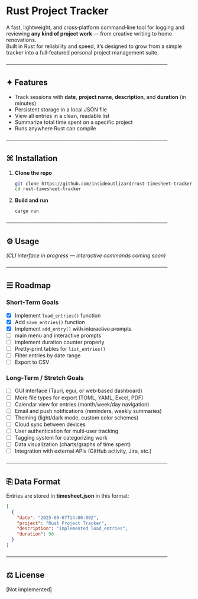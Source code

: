 # Rust Project Tracker


A fast, lightweight, and cross‑platform command‑line tool for logging and reviewing **any kind of project work** — from creative writing to home renovations.  
Built in Rust for reliability and speed, it’s designed to grow from a simple tracker into a full‑featured personal project management suite.

────────────────────────────────────────────

## ✦ Features

- Track sessions with **date**, **project name**, **description**, and **duration** (in minutes)
- Persistent storage in a local JSON file
- View all entries in a clean, readable list
- Summarize total time spent on a specific project
- Runs anywhere Rust can compile

────────────────────────────────────────────

## ⌘ Installation

1. **Clone the repo**
    ```bash
    git clone https://github.com/insideoutlizard/rust-timesheet-tracker
    cd rust-timesheet-tracker
    ```
2. **Build and run**
    ```bash
    cargo run
    ```

────────────────────────────────────────────

## ⚙ Usage

*(CLI interface in progress — interactive commands coming soon)*

────────────────────────────────────────────

## ☰ Roadmap

### Short‑Term Goals
- [x] Implement `load_entries()` function
- [x] Add `save_entries()` function
- [x] Implement `add_entry()` ~~with interactive prompts~~
- [ ] main menu and interactive prompts
- [ ] implement duration counter properly
- [ ] Pretty‑print tables for `list_entries()`
- [ ] Filter entries by date range
- [ ] Export to CSV

### Long‑Term / Stretch Goals
- [ ] GUI interface (Tauri, egui, or web‑based dashboard)
- [ ] More file types for export (TOML, YAML, Excel, PDF)
- [ ] Calendar view for entries (month/week/day navigation)
- [ ] Email and push notifications (reminders, weekly summaries)
- [ ] Theming (light/dark mode, custom color schemes)
- [ ] Cloud sync between devices
- [ ] User authentication for multi‑user tracking
- [ ] Tagging system for categorizing work
- [ ] Data visualization (charts/graphs of time spent)
- [ ] Integration with external APIs (GitHub activity, Jira, etc.)

────────────────────────────────────────────

## ⎘ Data Format

Entries are stored in **timesheet.json** in this format:

```json
[
  {
    "date": "2025-09-07T14:00:00Z",
    "project": "Rust Project Tracker",
    "description": "Implemented load_entries",
    "duration": 90
  }
]
```

────────────────────────────────────────────

## ⚖ License

[Not implemented]